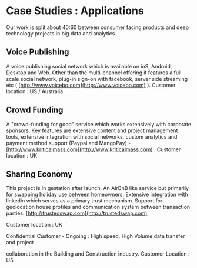 # Case Studies : Applications

Our work is split about 40:60 between consumer facing products and deep technology projects in big data and analytics.

## Voice Publishing

A voice publishing social network which is available on ioS, Android, Desktop and Web. Other than the multi-channel offering it features a full scale social network, plug-in sign-on with facebook, server side streaming etc \( [http://www.voicebo.com](http://www.voicebo.com) \). Customer location : US / Australia

## Crowd Funding

A "crowd-funding for good" service which works extensively with corporate sponsors. Key features are extensive content and project management tools, extensive integration with social networks, custom analytics and payment method support \(Paypal and MangoPay\) - [http://www.kriticalmass.com](http://www.kriticalmass.com) . Customer location : UK

## Sharing Economy

This project is in gestation after launch. An AirBnB like service but primarily for swapping holiday use between homeowners. Extensive integration with linkedin which serves as a primary trust mechanism. Support for geolocation house profiles and communication system between transaction parties. [http://trustedswap.com](http://trustedswap.com)

Customer location : UK



Confidential Customer - Ongoing : High speed, High Volume data transfer and project

collaboration in the Building and Construction industry. Customer Location : US

